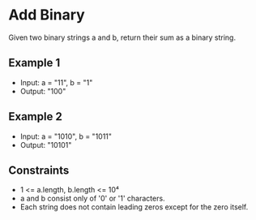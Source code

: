 # Add Binary

Given two binary strings a and b, return their sum as a binary string.

## Example 1

- Input: a = "11", b = "1"
- Output: "100"

## Example 2

- Input: a = "1010", b = "1011"
- Output: "10101"

## Constraints

- 1 <= a.length, b.length <= 10⁴
- a and b consist only of '0' or '1' characters.
- Each string does not contain leading zeros except for the zero itself.
